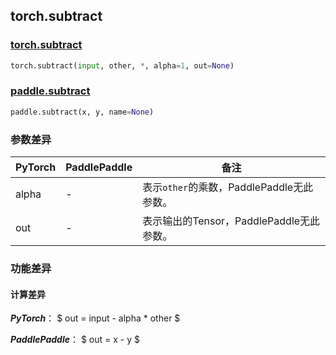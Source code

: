 ## torch.subtract
### [torch.subtract](https://pytorch.org/docs/stable/generated/torch.subtract.html?highlight=subtract#torch.subtract)
```python
torch.subtract(input, other, *, alpha=1, out=None)
```
### [paddle.subtract](https://www.paddlepaddle.org.cn/documentation/docs/zh/api/paddle/subtract_cn.html#subtract)
```python
paddle.subtract(x, y, name=None)
```
### 参数差异
| PyTorch       | PaddlePaddle | 备注                                                   |
| ------------- | ------------ | ------------------------------------------------------ |
| alpha | -        | 表示`other`的乘数，PaddlePaddle无此参数。  |
| out          | -        | 表示输出的Tensor，PaddlePaddle无此参数。  |

### 功能差异

#### 计算差异
***PyTorch***：
$ out = input - alpha * other $

***PaddlePaddle***：
$ out = x - y $